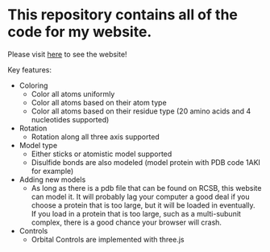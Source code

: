 # This repository contains all of the code for my website.
Please visit [here](https://meiersd.github.io) to see the website!

Key features:
  - Coloring
    - Color all atoms uniformly
    - Color all atoms based on their atom type
    - Color all atoms based on their residue type (20 amino acids and 4 nucleotides supported)
  - Rotation
    - Rotation along all three axis supported
  - Model type
     - Either sticks or atomistic model supported
    - Disulfide bonds are also modeled (model protein with PDB code 1AKI for example)
  - Adding new models
    - As long as there is a pdb file that can be found on RCSB, this website can model it. It will probably lag your computer a good deal if you choose a protein that is too large, but it will be loaded in eventually. If you load in a protein that is too large, such as a multi-subunit complex, there is a good chance your browser will crash.
  - Controls
    - Orbital Controls are implemented with three.js

